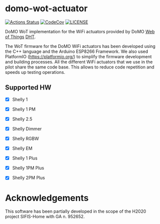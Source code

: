 # domo-wot-actuator

[![Actions Status][actions badge]][actions]
[![CodeCov][codecov badge]][codecov]
[![LICENSE][license badge]][license]

DoMO WoT implementation for the WiFi actuators provided by DoMO [Web of Things](https://www.w3.org/TR/wot-thing-description/)
[DHT](https://github.com/domo-iot/domo-dht).

The WoT firmware for the DoMO WiFi actuators has been developed using the C++ language and the Arduino ESP8266 Framework. We also used PlatformIO (https://platformio.org/) to simplify the firmware development and building processes. All the different WiFi actuators that we use in the pilot share the same code base. This allows to reduce code repetition and speeds up testing operations.


## Supported HW

- [x] Shelly 1
- [x] Shelly 1 PM
- [x] Shelly 2.5
- [x] Shelly Dimmer
- [x] Shelly RGBW
- [x] Shelly EM
- [x] Shelly 1 Plus
- [x] Shelly 1PM Plus
- [x] Shelly 2PM Plus




# Acknowledgements

This software has been partially developed in the scope of the H2020 project SIFIS-Home with GA n. 952652.

<!-- Links -->
[actions]: https://github.com/domo-iot/domo-wot-actuator/actions
[codecov]: https://codecov.io/gh/domo-iot/domo-wot-actuator
[license]: LICENSE

<!-- Badges -->
[actions badge]: https://github.com/domo-iot/domo-wot-actuator/workflows/domo-wot-actuator/badge.svg
[codecov badge]: https://codecov.io/gh/domo-iot/domo-wot-actuator/branch/master/graph/badge.svg
[license badge]: https://img.shields.io/badge/license-MIT-blue.svg
